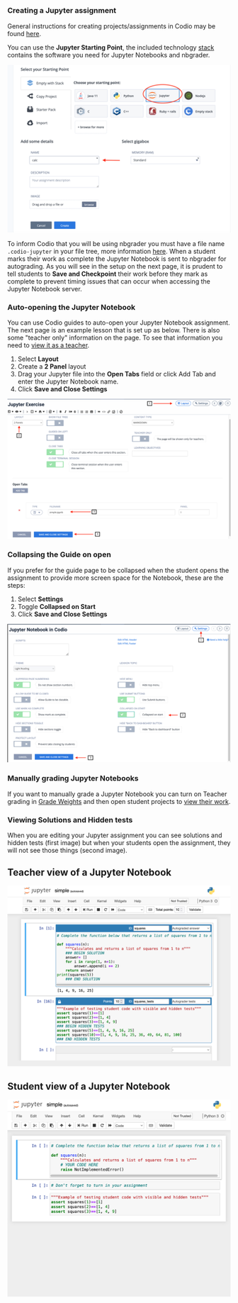 ##

### Creating a Jupyter assignment

General instructions for creating projects/assignments in Codio may be found [here](https://docs.codio.com/develop/develop/projects/create-import-project.html#create-or-import-a-project). 

You can use the **Jupyter Starting Point**, the included technology [stack](https://docs.codio.com/develop/develop/stacks/stacks.html#stacks) contains the software you need for Jupyter Notebooks and nbgrader.

![Dialog for creating an assignment](.guides/img/jupyterstart.png)

To inform Codio that you will be using nbgrader you must have a file name `.codio-jupyter` in your file tree, more information [here](https://docs.codio.com/instructors/teaching/grading/nbgrader.html#auto-grade-with-nbgrader). When a student marks their work as complete the Jupyter Notebook is sent to nbgrader for autograding. As you will see in the setup on the next page, it is prudent to tell students to **Save and Checkpoint** their work before they mark as complete to prevent timing issues that can occur when accessing the Jupyter Notebook server.


### Auto-opening the Jupyter Notebook

You can use Codio guides to auto-open your Jupyter Notebook assignment. The next page is an example lesson that is set up as below. There is also some "teacher only" information on the page. To see that information you need to [view it as a teacher](https://docs.codio.com/instructors/setupcourses/preview-course.html#preview-assignment-as-teacher).

1. Select **Layout**
1. Create a **2 Panel** layout
1. Drag your Jupyter file into the **Open Tabs** field or click Add Tab and enter the Jupyter Notebook name.
1. Click **Save and Close Settings**

![Configuration of layout](.guides/img/layout.png)


### Collapsing the Guide on open

If you prefer for the guide page to be collapsed when the student opens the assignment to provide more screen space for the Notebook, these are the steps:
1. Select **Settings**
1. Toggle **Collapsed on Start**
1. Click **Save and Close Settings**

![Setting up collapse on start](.guides/img/collapse.png)

### Manually grading Jupyter Notebooks
If you want to manually grade a Jupyter Notebook you can turn on Teacher grading in [Grade Weights](https://docs.codio.com/instructors/setupcourses/assignment-settings/grade-weights.html#grade-weights) and then open student projects to [view their work](https://docs.codio.com/instructors/teaching/viewstudentwork.html#viewing-student-work).


### Viewing Solutions and Hidden tests

When you are editing your Jupyter assignment you can see solutions and hidden tests (first image) but when your students open the assignment, they will not see those things (second image).

## Teacher view of a Jupyter Notebook
![Teacher view of a Jupyter assignment](.guides/img/jupyterteacher.png)


## Student view of a Jupyter Notebook
![Student view of a Jupyter assignment](.guides/img/jupyterstudent.png)